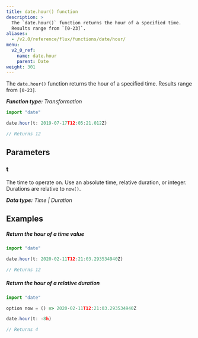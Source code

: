 ```yaml
---
title: date.hour() function
description: >
  The `date.hour()` function returns the hour of a specified time.
  Results range from `[0-23]`.
aliases:
  - /v2.0/reference/flux/functions/date/hour/
menu:
  v2_0_ref:
    name: date.hour
    parent: Date
weight: 301
---
```


The `date.hour()` function returns the hour of a specified time.
Results range from `[0-23]`.

_**Function type:** Transformation_  

```js
import "date"

date.hour(t: 2019-07-17T12:05:21.012Z)

// Returns 12
```

## Parameters

### t
The time to operate on.
Use an absolute time, relative duration, or integer.
Durations are relative to `now()`.

_**Data type:** Time | Duration_

## Examples

##### Return the hour of a time value
```js
import "date"

date.hour(t: 2020-02-11T12:21:03.293534940Z)

// Returns 12
```

##### Return the hour of a relative duration
```js
import "date"

option now = () => 2020-02-11T12:21:03.293534940Z

date.hour(t: -8h)

// Returns 4
```
